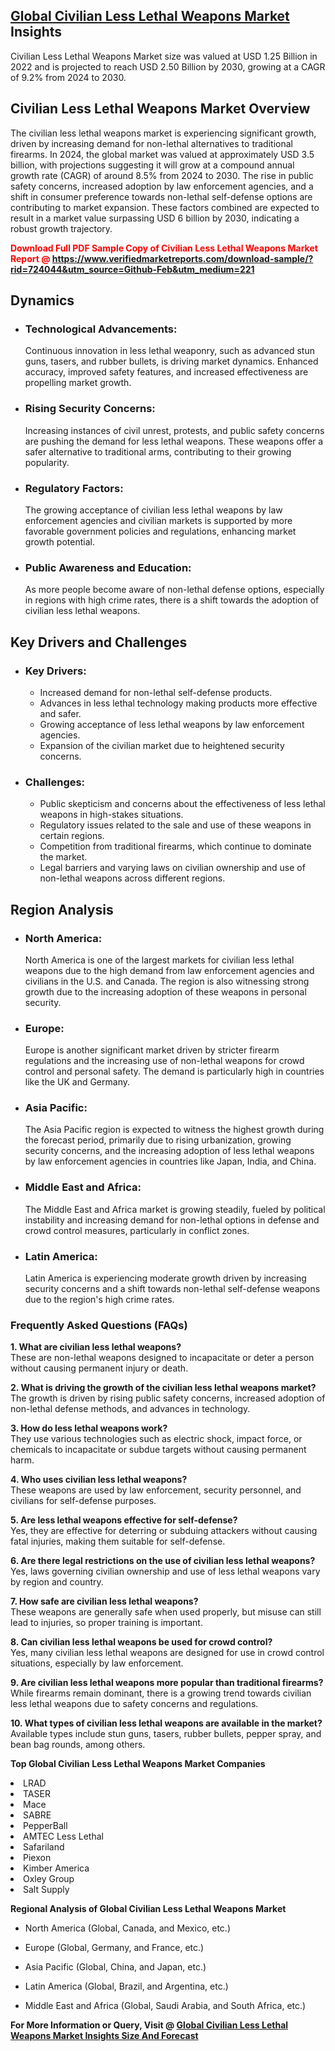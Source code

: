<h2><a href="https://www.verifiedmarketreports.com/download-sample/?rid=724044&amp;utm_source=Github&amp;utm_medium=221" target="_blank">Global Civilian Less Lethal Weapons Market</a> Insights</h2><p>Civilian Less Lethal Weapons Market size was valued at USD 1.25 Billion in 2022 and is projected to reach USD 2.50 Billion by 2030, growing at a CAGR of 9.2% from 2024 to 2030.</p><p> <h2>Civilian Less Lethal Weapons Market Overview</h2> <p>The civilian less lethal weapons market is experiencing significant growth, driven by increasing demand for non-lethal alternatives to traditional firearms. In 2024, the global market was valued at approximately USD 3.5 billion, with projections suggesting it will grow at a compound annual growth rate (CAGR) of around 8.5% from 2024 to 2030. The rise in public safety concerns, increased adoption by law enforcement agencies, and a shift in consumer preference towards non-lethal self-defense options are contributing to market expansion. These factors combined are expected to result in a market value surpassing USD 6 billion by 2030, indicating a robust growth trajectory.</p> <p><strong><p><span class=""><span style="color: #ff0000;"><strong>Download Full PDF Sample Copy of Civilian Less Lethal Weapons Market Report</strong> @ </span><a href="https://www.verifiedmarketreports.com/download-sample/?rid=724044&amp;utm_source=Github-Feb&amp;utm_medium=221" target="_blank">https://www.verifiedmarketreports.com/download-sample/?rid=724044&amp;utm_source=Github-Feb&amp;utm_medium=221</a></span></p></strong></p> <h2>Dynamics</h2> <ul> <li><h3>Technological Advancements:</h3> Continuous innovation in less lethal weaponry, such as advanced stun guns, tasers, and rubber bullets, is driving market dynamics. Enhanced accuracy, improved safety features, and increased effectiveness are propelling market growth.</li> <li><h3>Rising Security Concerns:</h3> Increasing instances of civil unrest, protests, and public safety concerns are pushing the demand for less lethal weapons. These weapons offer a safer alternative to traditional arms, contributing to their growing popularity.</li> <li><h3>Regulatory Factors:</h3> The growing acceptance of civilian less lethal weapons by law enforcement agencies and civilian markets is supported by more favorable government policies and regulations, enhancing market growth potential.</li> <li><h3>Public Awareness and Education:</h3> As more people become aware of non-lethal defense options, especially in regions with high crime rates, there is a shift towards the adoption of civilian less lethal weapons.</li> </ul> <h2>Key Drivers and Challenges</h2> <ul> <li><h3>Key Drivers:</h3> <ul> <li>Increased demand for non-lethal self-defense products.</li> <li>Advances in less lethal technology making products more effective and safer.</li> <li>Growing acceptance of less lethal weapons by law enforcement agencies.</li> <li>Expansion of the civilian market due to heightened security concerns.</li> </ul> </li> <li><h3>Challenges:</h3> <ul> <li>Public skepticism and concerns about the effectiveness of less lethal weapons in high-stakes situations.</li> <li>Regulatory issues related to the sale and use of these weapons in certain regions.</li> <li>Competition from traditional firearms, which continue to dominate the market.</li> <li>Legal barriers and varying laws on civilian ownership and use of non-lethal weapons across different regions.</li> </ul> </li> </ul> <h2>Region Analysis</h2> <ul> <li><h3>North America:</h3> North America is one of the largest markets for civilian less lethal weapons due to the high demand from law enforcement agencies and civilians in the U.S. and Canada. The region is also witnessing strong growth due to the increasing adoption of these weapons in personal security.</li> <li><h3>Europe:</h3> Europe is another significant market driven by stricter firearm regulations and the increasing use of non-lethal weapons for crowd control and personal safety. The demand is particularly high in countries like the UK and Germany.</li> <li><h3>Asia Pacific:</h3> The Asia Pacific region is expected to witness the highest growth during the forecast period, primarily due to rising urbanization, growing security concerns, and the increasing adoption of less lethal weapons by law enforcement agencies in countries like Japan, India, and China.</li> <li><h3>Middle East and Africa:</h3> The Middle East and Africa market is growing steadily, fueled by political instability and increasing demand for non-lethal options in defense and crowd control measures, particularly in conflict zones.</li> <li><h3>Latin America:</h3> Latin America is experiencing moderate growth driven by increasing security concerns and a shift towards non-lethal self-defense weapons due to the region's high crime rates.</li> </ul> <h3>Frequently Asked Questions (FAQs)</h3> <p><strong>1. What are civilian less lethal weapons?</strong><br>These are non-lethal weapons designed to incapacitate or deter a person without causing permanent injury or death.</p> <p><strong>2. What is driving the growth of the civilian less lethal weapons market?</strong><br>The growth is driven by rising public safety concerns, increased adoption of non-lethal defense methods, and advances in technology.</p> <p><strong>3. How do less lethal weapons work?</strong><br>They use various technologies such as electric shock, impact force, or chemicals to incapacitate or subdue targets without causing permanent harm.</p> <p><strong>4. Who uses civilian less lethal weapons?</strong><br>These weapons are used by law enforcement, security personnel, and civilians for self-defense purposes.</p> <p><strong>5. Are less lethal weapons effective for self-defense?</strong><br>Yes, they are effective for deterring or subduing attackers without causing fatal injuries, making them suitable for self-defense.</p> <p><strong>6. Are there legal restrictions on the use of civilian less lethal weapons?</strong><br>Yes, laws governing civilian ownership and use of less lethal weapons vary by region and country.</p> <p><strong>7. How safe are civilian less lethal weapons?</strong><br>These weapons are generally safe when used properly, but misuse can still lead to injuries, so proper training is important.</p> <p><strong>8. Can civilian less lethal weapons be used for crowd control?</strong><br>Yes, many civilian less lethal weapons are designed for use in crowd control situations, especially by law enforcement.</p> <p><strong>9. Are civilian less lethal weapons more popular than traditional firearms?</strong><br>While firearms remain dominant, there is a growing trend towards civilian less lethal weapons due to safety concerns and regulations.</p> <p><strong>10. What types of civilian less lethal weapons are available in the market?</strong><br>Available types include stun guns, tasers, rubber bullets, pepper spray, and bean bag rounds, among others.</p> </p><p><strong>Top Global Civilian Less Lethal Weapons Market Companies</strong></p><div data-test-id=""><p><li>LRAD</li><li> TASER</li><li> Mace</li><li> SABRE</li><li> PepperBall</li><li> AMTEC Less Lethal</li><li> Safariland</li><li> Piexon</li><li> Kimber America</li><li> Oxley Group</li><li> Salt Supply</li></p><div><strong>Regional Analysis of&nbsp;Global Civilian Less Lethal Weapons Market</strong></div><ul><li dir="ltr"><p dir="ltr">North America&nbsp;(Global, Canada, and Mexico, etc.)</p></li><li dir="ltr"><p dir="ltr">Europe (Global, Germany, and France, etc.)</p></li><li dir="ltr"><p dir="ltr">Asia Pacific&nbsp;(Global, China, and Japan, etc.)</p></li><li dir="ltr"><p dir="ltr">Latin America&nbsp;(Global, Brazil, and Argentina, etc.)</p></li><li dir="ltr">Middle East and Africa&nbsp;(Global, Saudi Arabia, and South Africa, etc.)</li></ul><p><strong>For More Information or Query, Visit @&nbsp;</strong><strong><a href="https://www.verifiedmarketreports.com/product/civilian-less-lethal-weapons-market/?utm_source=Github&amp;utm_medium=221" target="_blank">Global Civilian Less Lethal Weapons Market Insights Size And Forecast</a></strong></p></div>
